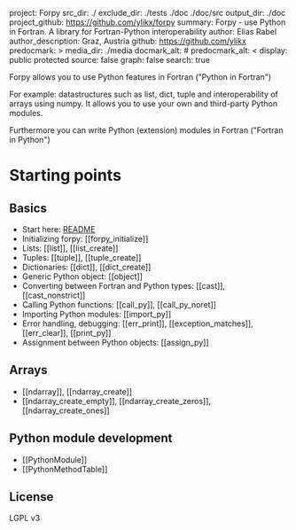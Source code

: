 project: Forpy
src_dir: ./
exclude_dir: ./tests
             ./doc
             ./doc/src
output_dir: ./doc
project_github: https://github.com/ylikx/forpy
summary: Forpy - use Python in Fortran. A library for Fortran-Python interoperability
author: Elias Rabel
author_description: Graz, Austria
github: https://github.com/ylikx
predocmark: >
media_dir: ./media
docmark_alt: #
predocmark_alt: <
display: public
         protected
source: false
graph: false
search: true

Forpy allows you to use Python features in Fortran ("Python in Fortran")

For example: datastructures such as list, dict, tuple and interoperability
of arrays using numpy.
It allows you to use your own and third-party Python modules.

Furthermore you can write Python (extension) modules in Fortran ("Fortran in Python")

# Starting points

## Basics

- Start here: [README](https://www.github.com/ylikx/forpy/README.md)
- Initializing forpy: [[forpy_initialize]]
- Lists: [[list]], [[list_create]]
- Tuples: [[tuple]], [[tuple_create]]
- Dictionaries: [[dict]], [[dict_create]]
- Generic Python object: [[object]]
- Converting between Fortran and Python types: [[cast]], [[cast_nonstrict]]
- Calling Python functions: [[call_py]], [[call_py_noret]]
- Importing Python modules: [[import_py]]
- Error handling, debugging: [[err_print]], [[exception_matches]], [[err_clear]], [[print_py]]
- Assignment between Python objects: [[assign_py]]

## Arrays

- [[ndarray]], [[ndarray_create]]
- [[ndarray_create_empty]], [[ndarray_create_zeros]], [[ndarray_create_ones]]

## Python module development

- [[PythonModule]]
- [[PythonMethodTable]]

## License

LGPL v3
